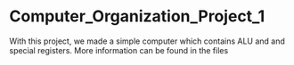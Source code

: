# Computer_Organization_Project_1
With this project, we made a simple computer which contains ALU and and special registers.
More information can be found in the files
